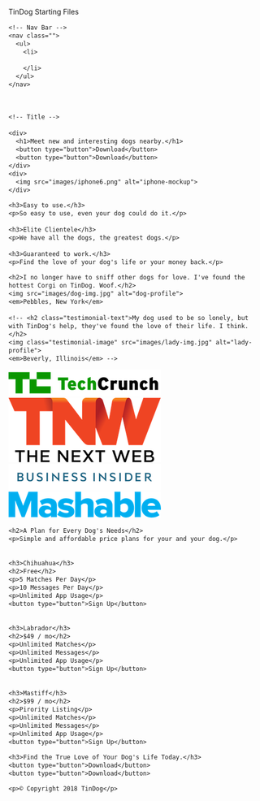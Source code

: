 TinDog Starting Files
<section id="title">

    <!-- Nav Bar -->
    <nav class="">
      <ul>
        <li>

        </li>
      </ul>
    </nav>



    <!-- Title -->

    <div>
      <h1>Meet new and interesting dogs nearby.</h1>
      <button type="button">Download</button>
      <button type="button">Download</button>
    </div>
    <div>
      <img src="images/iphone6.png" alt="iphone-mockup">
    </div>

  </section>


  <!-- Features -->

  <section id="features">

    <h3>Easy to use.</h3>
    <p>So easy to use, even your dog could do it.</p>

    <h3>Elite Clientele</h3>
    <p>We have all the dogs, the greatest dogs.</p>

    <h3>Guaranteed to work.</h3>
    <p>Find the love of your dog's life or your money back.</p>

  </section>


  <!-- Testimonials -->

  <section id="testimonials">

    <h2>I no longer have to sniff other dogs for love. I've found the hottest Corgi on TinDog. Woof.</h2>
    <img src="images/dog-img.jpg" alt="dog-profile">
    <em>Pebbles, New York</em>

    <!-- <h2 class="testimonial-text">My dog used to be so lonely, but with TinDog's help, they've found the love of their life. I think.</h2>
    <img class="testimonial-image" src="images/lady-img.jpg" alt="lady-profile">
    <em>Beverly, Illinois</em> -->

  </section>


  <!-- Press -->

  <section id="press">
    <img src="images/techcrunch.png" alt="tc-logo">
    <img src="images/tnw.png" alt="tnw-logo">
    <img src="images/bizinsider.png" alt="biz-insider-logo">
    <img src="images/mashable.png" alt="mashable-logo">

  </section>


  <!-- Pricing -->

  <section id="pricing">

    <h2>A Plan for Every Dog's Needs</h2>
    <p>Simple and affordable price plans for your and your dog.</p>


    <h3>Chihuahua</h3>
    <h2>Free</h2>
    <p>5 Matches Per Day</p>
    <p>10 Messages Per Day</p>
    <p>Unlimited App Usage</p>
    <button type="button">Sign Up</button>


    <h3>Labrador</h3>
    <h2>$49 / mo</h2>
    <p>Unlimited Matches</p>
    <p>Unlimited Messages</p>
    <p>Unlimited App Usage</p>
    <button type="button">Sign Up</button>


    <h3>Mastiff</h3>
    <h2>$99 / mo</h2>
    <p>Pirority Listing</p>
    <p>Unlimited Matches</p>
    <p>Unlimited Messages</p>
    <p>Unlimited App Usage</p>
    <button type="button">Sign Up</button>

  </section>


  <!-- Call to Action -->

  <section id="cta">

    <h3>Find the True Love of Your Dog's Life Today.</h3>
    <button type="button">Download</button>
    <button type="button">Download</button>

  </section>


  <!-- Footer -->

  <footer id="footer">

    <p>© Copyright 2018 TinDog</p>

  </footer>


</body>

</html>

